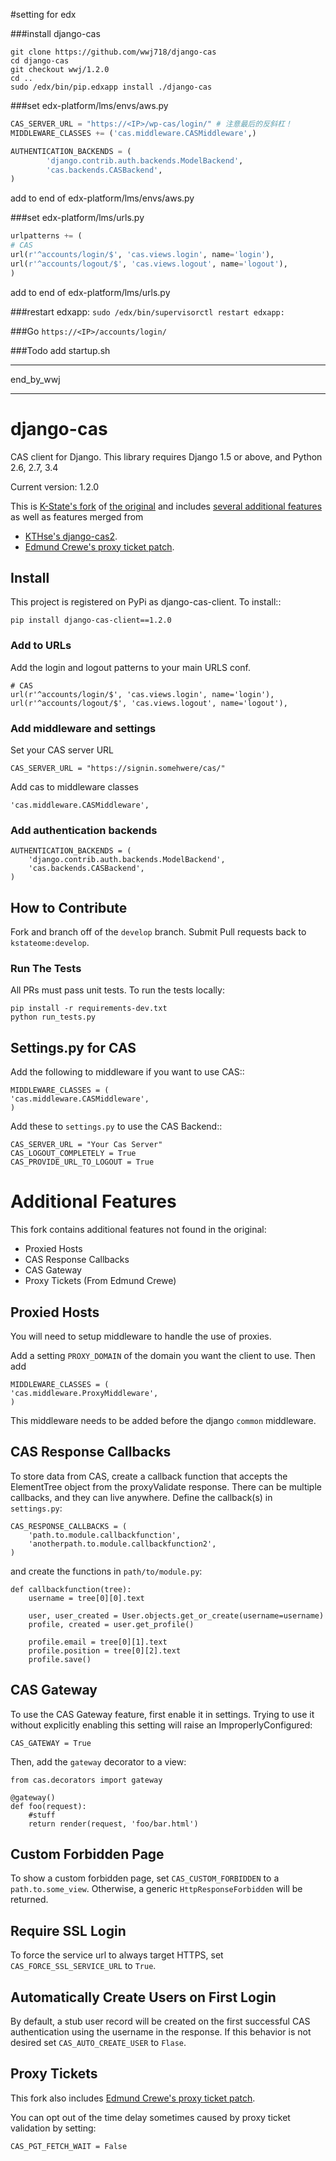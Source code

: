 #setting for edx

###install django-cas
```
git clone https://github.com/wwj718/django-cas
cd django-cas
git checkout wwj/1.2.0
cd ..
sudo /edx/bin/pip.edxapp install ./django-cas
```

###set edx-platform/lms/envs/aws.py

```python
CAS_SERVER_URL = "https://<IP>/wp-cas/login/" # 注意最后的反斜杠！
MIDDLEWARE_CLASSES += ('cas.middleware.CASMiddleware',)

AUTHENTICATION_BACKENDS = (
        'django.contrib.auth.backends.ModelBackend',
        'cas.backends.CASBackend', 
)
```

add to end of edx-platform/lms/envs/aws.py 

###set edx-platform/lms/urls.py
```python
urlpatterns += (
# CAS
url(r'^accounts/login/$', 'cas.views.login', name='login'),
url(r'^accounts/logout/$', 'cas.views.logout', name='logout'),
)
```

add to end of edx-platform/lms/urls.py 

###restart  edxapp:
`sudo /edx/bin/supervisorctl restart edxapp:`


###Go
`https://<IP>/accounts/login/`

###Todo
add startup.sh



---

end_by_wwj

---

# django-cas

CAS client for Django.  This library requires Django 1.5 or above, and Python 2.6, 2.7, 3.4

Current version: 1.2.0

This is [K-State&#39;s fork](https://github.com/kstateome/django-cas) of [the original](https://bitbucket.org/cpcc/django-cas/overview) and includes [several additional features](https://github.com/kstateome/django-cas/#additional-features) as well as features merged from

*  [KTHse&#39;s django-cas2](https://github.com/KTHse/django-cas2).
*  [Edmund Crewe's proxy ticket patch](http://code.google.com/r/edmundcrewe-proxypatch/source/browse/django-cas-proxy.patch).


## Install

This project is registered on PyPi as django-cas-client.  To install::

    pip install django-cas-client==1.2.0


### Add to URLs

Add the login and logout patterns to your main URLS conf.

    # CAS
    url(r'^accounts/login/$', 'cas.views.login', name='login'),
    url(r'^accounts/logout/$', 'cas.views.logout', name='logout'),

### Add middleware and settings

Set your CAS server URL

    CAS_SERVER_URL = "https://signin.somehwere/cas/"

Add cas to middleware classes

    'cas.middleware.CASMiddleware',


### Add authentication backends

    AUTHENTICATION_BACKENDS = (
        'django.contrib.auth.backends.ModelBackend',
        'cas.backends.CASBackend',
    )

## How to Contribute

Fork and branch off of the ``develop`` branch.  Submit Pull requests back to ``kstateome:develop``.

### Run The Tests

All PRs must pass unit tests.  To run the tests locally:

    pip install -r requirements-dev.txt
    python run_tests.py


## Settings.py for CAS

Add the following to middleware if you want to use CAS::

    MIDDLEWARE_CLASSES = (
    'cas.middleware.CASMiddleware',
    )


Add these to ``settings.py`` to use the CAS Backend::


    CAS_SERVER_URL = "Your Cas Server"
    CAS_LOGOUT_COMPLETELY = True
    CAS_PROVIDE_URL_TO_LOGOUT = True

# Additional Features

This fork contains additional features not found in the original:
*  Proxied Hosts
*  CAS Response Callbacks
*  CAS Gateway
*  Proxy Tickets (From Edmund Crewe)

## Proxied Hosts

You will need to setup middleware to handle the use of proxies.

Add a setting ``PROXY_DOMAIN`` of the domain you want the client to use.  Then add

    MIDDLEWARE_CLASSES = (
    'cas.middleware.ProxyMiddleware',
    )

This middleware needs to be added before the django ``common`` middleware.


## CAS Response Callbacks

To store data from CAS, create a callback function that accepts the ElementTree object from the
proxyValidate response. There can be multiple callbacks, and they can live anywhere. Define the
callback(s) in ``settings.py``:

    CAS_RESPONSE_CALLBACKS = (
        'path.to.module.callbackfunction',
        'anotherpath.to.module.callbackfunction2',
    )

and create the functions in ``path/to/module.py``:

    def callbackfunction(tree):
        username = tree[0][0].text

        user, user_created = User.objects.get_or_create(username=username)
        profile, created = user.get_profile()

        profile.email = tree[0][1].text
        profile.position = tree[0][2].text
        profile.save()


## CAS Gateway

To use the CAS Gateway feature, first enable it in settings. Trying to use it without explicitly
enabling this setting will raise an ImproperlyConfigured:

    CAS_GATEWAY = True

Then, add the ``gateway`` decorator to a view:

    from cas.decorators import gateway

    @gateway()
    def foo(request):
        #stuff
        return render(request, 'foo/bar.html')


## Custom Forbidden Page

To show a custom forbidden page, set ``CAS_CUSTOM_FORBIDDEN`` to a ``path.to.some_view``.  Otherwise,
a generic ``HttpResponseForbidden`` will be returned.

## Require SSL Login

To force the service url to always target HTTPS, set ``CAS_FORCE_SSL_SERVICE_URL`` to ``True``.

## Automatically Create Users on First Login

By default, a stub user record will be created on the first successful CAS authentication
using the username in the response. If this behavior is not desired set
``CAS_AUTO_CREATE_USER`` to ``Flase``.

## Proxy Tickets

This fork also includes
[Edmund Crewe's proxy ticket patch](http://code.google.com/r/edmundcrewe-proxypatch/source/browse/django-cas-proxy.patch).

You can opt out of the time delay sometimes caused by proxy ticket validation by setting:

    CAS_PGT_FETCH_WAIT = False
